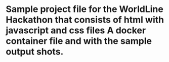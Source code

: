 ﻿# Sample project file for the WorldLine Hackathon that consists of html with javascript and css files A docker container file and with the sample output shots.
